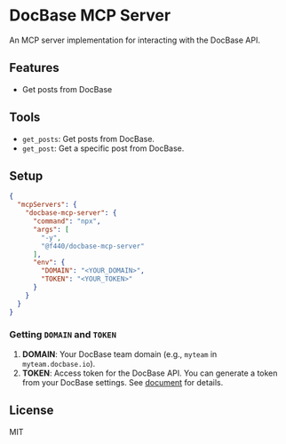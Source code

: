 # DocBase MCP Server

An MCP server implementation for interacting with the DocBase API.

## Features

- Get posts from DocBase

## Tools

- `get_posts`: Get posts from DocBase.
- `get_post`: Get a specific post from DocBase.

## Setup

```json
{
  "mcpServers": {
    "docbase-mcp-server": {
      "command": "npx",
      "args": [
        "-y",
        "@f440/docbase-mcp-server"
      ],
      "env": {
        "DOMAIN": "<YOUR_DOMAIN>",
        "TOKEN": "<YOUR_TOKEN>"
      }
    }
  }
}
```

### Getting `DOMAIN` and `TOKEN`

1. **DOMAIN**: Your DocBase team domain (e.g., `myteam` in `myteam.docbase.io`).
2. **TOKEN**: Access token for the DocBase API. You can generate a token from your DocBase settings. See [document](https://help.docbase.io/posts/45703) for details.

## License

MIT
